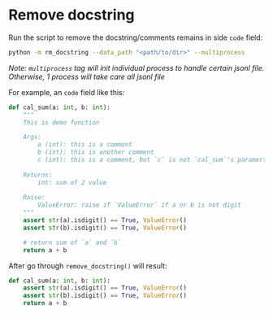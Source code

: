 # Remove docstring 

Run the script to remove the docstring/comments remains in side `code` field:
```bash
python -m rm_docstring --data_path "<path/to/dir>" --multiprocess

```

_Note: `multiprocess` tag will init individual process to handle certain jsonl file. Otherwise, 1 process will take care all jsonl file_

For example, an `code` field like this:
```python
def cal_sum(a: int, b: int):
    """
    This is demo function

    Args:
        a (int): this is a comment
        b (int): this is another comment
        c (int): this is a comment, but `c` is not `cal_sum`'s paramerter
    
    Returns:
        int: sum of 2 value
    
    Raise:
        ValueError: raise if `ValueError` if a or b is not digit
    """
    assert str(a).isdigit() == True, ValueError()
    assert str(b).isdigit() == True, ValueError()

    # return sum of `a` and `b`
    return a + b
```

After go through `remove_docstring()` will result:
```python
def cal_sum(a: int, b: int):
    assert str(a).isdigit() == True, ValueError()
    assert str(b).isdigit() == True, ValueError()
    return a + b
```